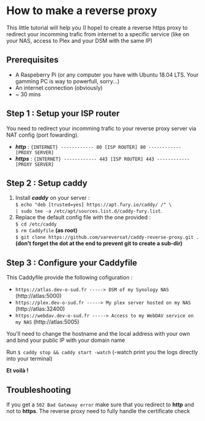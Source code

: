 # How to make a reverse proxy
This little tutorial will help you (I hope) to create a reverse https proxy to redirect your incomming trafic from internet to a specific service (like on your NAS, access to Plex and your DSM with the same IP)

## Prerequisites
  - A Raspeberry Pi (or any computer you have with Ubuntu 18.04 LTS. Your gamming PC is way to powerfull, sorry...)
  - An internet connection (obviously)
  - ~ 30 mins
 
## Step 1 : Setup your ISP router
You need to redirect your incomming trafic to your reverse proxy server via NAT config (port fowarding). 

  - ***http*** :  `{INTERNET} ------------ 80 [ISP ROUTER] 80 ------------ [PROXY SERVER]` <br>
  - ***https*** : `{INTERNET} ------------ 443 [ISP ROUTER] 443 ------------ [PROXY SERVER]`
  
## Step 2 : Setup caddy
  1. Install ***caddy*** on your server : <br>
      `$ echo "deb [trusted=yes] https://apt.fury.io/caddy/ /" \` <br>
      `| sudo tee -a /etc/apt/sources.list.d/caddy-fury.list`. <br>
  2. Replace the default config file with the one provided : <br>
      `$ cd /etc/caddy` <br>
      `$ rm Caddyfile` **(as root)** <br>
      `$ git clone https://github.com/vareversat/caddy-reverse-proxy.git .` **(don't forget the dot at the end to prevent git to create a sub-dir)**

## Step 3 : Configure your Caddyfile
  This Caddyfile provide the following cofiguration :
  - `https://atlas.dev-o-sud.fr -----> DSM of my Synology NAS` (http://atlas:5000) <br>
  - `https://plex.dev-o-sud.fr -----> My plex server hosted on my NAS` (http://atlas:32400)<br>
  - `https://webdav.dev-o-sud.fr -----> Access to my WebDAV service on my NAS` (http://atlas:5005)<br>
  
  You'll need to change the hostname and the local address with your own and bind your public IP with your domain name
  
  Run `$ caddy stop && caddy start -watch` (-watch print you the logs directly into your terminal)
 
**Et voilà !**

## Troubleshooting
  If you get a `502 Bad Gateway error` make sure that you redirect to **http** and not to **https**. The reverse proxy need to fully handle the certificate check
